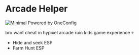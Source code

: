 # Arcade Helper


![Minimal Powered by OneConfig](https://polyfrost.org/media/branding/badges/badge_3.svg)

bro want cheat in hypixel arcade ruin kids game experience :skull:
- Hide and seek ESP
- Farm Hunt ESP
